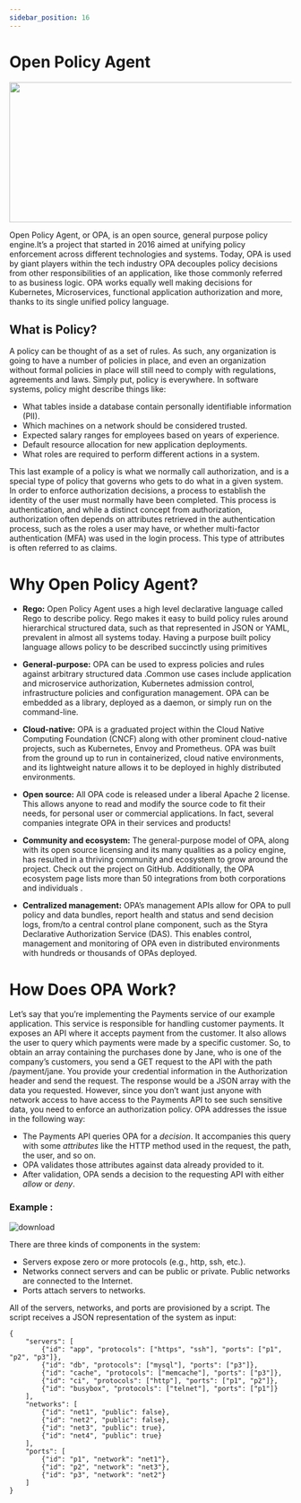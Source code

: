 ```yaml
---
sidebar_position: 16
---
```

# Open Policy Agent

<img src="https://softwareengineeringdaily.com/wp-content/uploads/2018/11/OpenPolicyAgent.png" width="600" height="250"/>
            

Open Policy Agent, or OPA, is an open source, general purpose policy engine.It’s a project that started in 2016 aimed at unifying policy enforcement across different technologies
and systems. Today, OPA is used by giant players within the tech industry OPA decouples policy decisions from other responsibilities of an application, like those commonly 
referred to as business logic. OPA works equally well making decisions for Kubernetes, Microservices, functional application authorization and more, thanks to its single unified
policy language.

## What is Policy?
A policy can be thought of as a set of rules. As such, any organization is going to have a number of policies in place, and even an organization without formal policies in place
will still need to comply with regulations, agreements and laws. Simply put, policy is everywhere. In software systems, policy might describe things like:
- What tables inside a database contain personally identifiable information (PII).
- Which machines on a network should be considered trusted.
- Expected salary ranges for employees based on years of experience. 
- Default resource allocation for new application deployments.
- What roles are required to perform different actions in a system.

This last example of a policy is what we normally call authorization, and is a special type of policy that governs who gets to do what in a given system. In order to enforce 
authorization decisions, a process to establish the identity of the user must normally have been completed. This process is authentication, and while a distinct concept from 
authorization, authorization often depends on attributes retrieved in the authentication process, such as the roles a user may have, or whether multi-factor authentication (MFA)
was used in the login process. This type of attributes is often referred to as claims.

# Why Open Policy Agent?

- **Rego:** Open Policy Agent uses a high level declarative language called Rego to describe policy. Rego makes it easy to build policy rules around hierarchical structured data,
such as that represented in JSON or YAML, prevalent in almost all systems today. Having a purpose built policy language allows policy to be described succinctly using primitives


- **General-purpose:** OPA can be used to express policies and rules against arbitrary structured data .Common use cases include application and microservice authorization, 
Kubernetes admission control, infrastructure policies and configuration management. OPA can be embedded as a library, deployed as a daemon, or simply run on the command-line.


- **Cloud-native:** OPA is a graduated project within the Cloud Native Computing Foundation (CNCF) along with other prominent cloud-native projects, such as Kubernetes, 
 Envoy and Prometheus. OPA was built from the ground up to run in containerized, cloud native environments, and its lightweight nature allows it to be deployed in highly
 distributed environments.


- **Open source:** All OPA code is released under a liberal Apache 2 license. This allows anyone to read and modify the source code to fit their needs, for personal user or 
 commercial applications. In fact, several companies integrate OPA in their services and products!


- **Community and ecosystem:** The general-purpose model of OPA, along with its open source licensing and its many qualities as a policy engine, has resulted in a thriving
community and ecosystem to grow around the project. Check out the project on GitHub. Additionally, the OPA ecosystem page lists more than 50 integrations from both 
corporations and individuals .


- **Centralized management:** OPA’s management APIs allow for OPA to pull policy and data bundles, report health and status and send decision logs, from/to a central control 
plane component, such as the Styra Declarative Authorization Service (DAS). This enables control, management and monitoring of OPA even in distributed environments with 
hundreds or thousands of OPAs deployed.


# How Does OPA Work?

Let’s say that you’re implementing the Payments service of our example application. This service is responsible for handling customer payments. It exposes an API where 
it accepts payment from the customer. It also allows the user to query which payments were made by a specific customer. So, to obtain an array containing the purchases done 
by Jane, who is one of the company’s customers, you send a GET request to the API with the path /payment/jane. You provide your credential information in the Authorization 
header and send the request. The response would be a JSON array with the data you requested. However, since you don’t want just anyone with network access to have access to 
the Payments API to see such sensitive data, you need to enforce an authorization policy. OPA addresses the issue in the following way:

- The Payments API queries OPA for a *decision*. It accompanies this query with some *attributes* like the HTTP method used in the request, the path, the user, and so on.
- OPA validates those attributes against data already provided to it.
- After validation, OPA sends a decision to the requesting API with either *allow* or *deny*.

### Example :
![download](https://d33wubrfki0l68.cloudfront.net/ccaa16878b16f07b8f03403662cb483decb11389/37b9e/docs/latest/images/system.svg)

There are three kinds of components in the system:

- Servers expose zero or more protocols (e.g., http, ssh, etc.).
- Networks connect servers and can be public or private. Public networks are connected to the Internet.
- Ports attach servers to networks.

All of the servers, networks, and ports are provisioned by a script. The script receives a JSON representation of the system as input:
```
{
    "servers": [
        {"id": "app", "protocols": ["https", "ssh"], "ports": ["p1", "p2", "p3"]},
        {"id": "db", "protocols": ["mysql"], "ports": ["p3"]},
        {"id": "cache", "protocols": ["memcache"], "ports": ["p3"]},
        {"id": "ci", "protocols": ["http"], "ports": ["p1", "p2"]},
        {"id": "busybox", "protocols": ["telnet"], "ports": ["p1"]}
    ],
    "networks": [
        {"id": "net1", "public": false},
        {"id": "net2", "public": false},
        {"id": "net3", "public": true},
        {"id": "net4", "public": true}
    ],
    "ports": [
        {"id": "p1", "network": "net1"},
        {"id": "p2", "network": "net3"},
        {"id": "p3", "network": "net2"}
    ]
}
```

